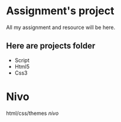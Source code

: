 # Assignment's project
All my assignment and resource will be here.
## Here are projects folder
* Script
* Html5 
* Css3 
# Nivo 
html/css/themes
*nivo*

